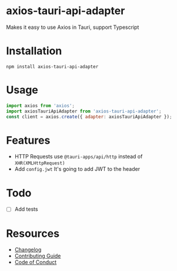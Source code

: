# axios-tauri-api-adapter
Makes it easy to use Axios in Tauri, support Typescript

# Installation

```
npm install axios-tauri-api-adapter
```

# Usage

```js
import axios from 'axios';
import axiosTauriApiAdapter from 'axios-tauri-api-adapter';
const client = axios.create({ adapter: axiosTauriApiAdapter });
```

# Features
- HTTP Requests use `@tauri-apps/api/http` instead of `XHR(XMLHttpRequest)`
- Add `config.jwt` It's going to add JWT to the header

# Todo

* [ ] Add tests

# Resources

* [Changelog](https://github.com/persiliao/axios-tauri-api-adapter/blob/master/CHANGELOG.md)
* [Contributing Guide](https://github.com/persiliao/axios-tauri-api-adapter/blob/master/CONTRIBUTING.md)
* [Code of Conduct](https://github.com/persiliao/axios-tauri-api-adapter/blob/master/CODE_OF_CONDUCT.md)
